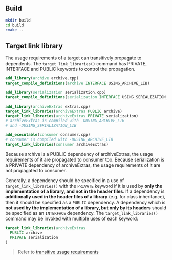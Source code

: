 ## Build

```bash
mkdir build
cd build
cmake ..
```

## Target link library

The usage requirements of a target can transitively propagate to dependents. The `target_link_libraries()` command has PRIVATE, INTERFACE and PUBLIC keywords to control the propagation.

```cmake
add_library(archive archive.cpp)
target_compile_definitions(archive INTERFACE USING_ARCHIVE_LIB)

add_library(serialization serialization.cpp)
target_compile_definitions(serialization INTERFACE USING_SERIALIZATION_LIB)

add_library(archiveExtras extras.cpp)
target_link_libraries(archiveExtras PUBLIC archive)
target_link_libraries(archiveExtras PRIVATE serialization)
# archiveExtras is compiled with -DUSING_ARCHIVE_LIB
# and -DUSING_SERIALIZATION_LIB

add_executable(consumer consumer.cpp)
# consumer is compiled with -DUSING_ARCHIVE_LIB
target_link_libraries(consumer archiveExtras)
```

Because archive is a PUBLIC dependency of archiveExtras, the usage requirements of it are propagated to consumer too. Because serialization is a PRIVATE dependency of archiveExtras, the usage requirements of it are not propagated to consumer.

Generally, a dependency should be specified in a use of `target_link_libraries()` with the `PRIVATE` keyword if it is used by **only the implementation of a library, and not in the header files**. If a dependency is **additionally used in the header files of a library** (e.g. for class inheritance), then it should be specified as a `PUBLIC` dependency. A dependency which is **not used by the implementation of a library, but only by its headers** should be specified as an `INTERFACE` dependency. The `target_link_libraries()` command may be invoked with multiple uses of each keyword:

```cmake
target_link_libraries(archiveExtras
  PUBLIC archive
  PRIVATE serialization
)
```

> Refer to [transitive usage requirements](https://cmake.org/cmake/help/v3.11/manual/cmake-buildsystem.7.html#transitive-usage-requirements)